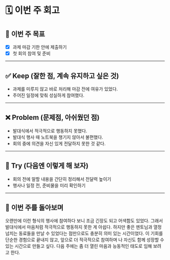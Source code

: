 # 🗓 이번 주 회고

## 🎯 이번 주 목표

- [x] 과제 마감 기한 안에 제출하기
- [x] 첫 회의 참여 및 준비

---

## ✅ Keep (잘한 점, 계속 유지하고 싶은 것)

- 과제를 미루지 않고 바로 처리해 마감 전에 여유가 있었다.
- 주어진 일정에 맞춰 성실하게 참여했다.

---

## ❌ Problem (문제점, 아쉬웠던 점)

- 발대식에서 적극적으로 행동하지 못했다.
- 발대식 행사 때 노트북을 챙기지 않아서 불편했다.
- 회의 중에 의견을 자신 있게 전달하지 못한 것 같다.

---

## 🔁 Try (다음엔 이렇게 해 보자)

- 회의 전에 말할 내용을 간단히 정리해서 전달력 높이기
- 행사나 일정 전, 준비물을 미리 확인하기

---

## 💭 이번 주를 돌아보며

오랜만에 이런 형식의 행사에 참여하다 보니 조금 긴장도 되고 어색함도 있었다. 그래서 발대식에서 마음처럼 적극적으로 행동하지 못한 게 아쉽다. 하지만 좋은 멘토님과 열정 넘치는 동료들을 만날 수 있었다는 점만으로도 충분히 의미 있는 시간이었다. 이 기회를 단순한 경험으로 끝내지 않고, 앞으로 더 적극적으로 참여하며 나 자신도 함께 성장할 수 있는 시간으로 만들고 싶다. 다음 주에는 좀 더 열린 마음과 능동적인 태도로 임해 보려고 한다.

